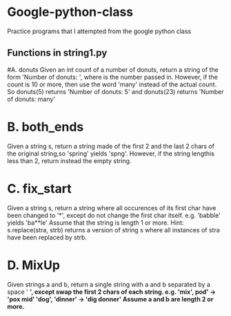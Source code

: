 # Google-python-class
Practice programs that I attempted from the google python class

Functions in string1.py
----------------------

#A. donuts
Given an int count of a number of donuts, return a string
of the form 'Number of donuts: <count>', where <count> is the number
passed in. However, if the count is 10 or more, then use the word 'many'
instead of the actual count.
So donuts(5) returns 'Number of donuts: 5'
and donuts(23) returns 'Number of donuts: many'

# B. both_ends
Given a string s, return a string made of the first 2
and the last 2 chars of the original string,so 'spring' yields 'spng'. 
However, if the string lengthis less than 2, return instead the empty string.

# C. fix_start
Given a string s, return a string
where all occurences of its first char have
been changed to '*', except do not change
the first char itself.
e.g. 'babble' yields 'ba**le'
Assume that the string is length 1 or more.
Hint: s.replace(stra, strb) returns a version of string s
where all instances of stra have been replaced by strb.

# D. MixUp
Given strings a and b, return a single string with a and b separated
by a space '<a> <b>', except swap the first 2 chars of each string.
e.g.
   'mix', pod' -> 'pox mid'
   'dog', 'dinner' -> 'dig donner'
Assume a and b are length 2 or more.


